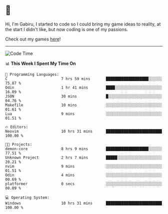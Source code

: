 # 🐀

Hi, I'm Gabiru, I started to code so I could bring my game ideas to reality, at the start I didn't like, but now coding is one of my passions.

Check out my games [here](https://gabiru.art/projetos/)!

---

<!--START_SECTION:waka-->
![Code Time](http://img.shields.io/badge/Code%20Time-492%20hrs%2049%20mins-blue)

📊 **This Week I Spent My Time On** 

```text
💬 Programming Languages: 
C                        7 hrs 59 mins       ███████████████████░░░░░░   75.87 % 
Odin                     1 hr 41 mins        ████░░░░░░░░░░░░░░░░░░░░░   16.09 % 
JSON                     30 mins             █░░░░░░░░░░░░░░░░░░░░░░░░   04.76 % 
Makefile                 10 mins             ░░░░░░░░░░░░░░░░░░░░░░░░░   01.61 % 
Lua                      9 mins              ░░░░░░░░░░░░░░░░░░░░░░░░░   01.51 % 

🔥 Editors: 
Neovim                   10 hrs 31 mins      █████████████████████████   100.00 % 

🐱‍💻 Projects: 
demon-core               8 hrs 9 mins        ███████████████████░░░░░░   77.51 % 
Unknown Project          2 hrs 7 mins        █████░░░░░░░░░░░░░░░░░░░░   20.21 % 
nvim                     9 mins              ░░░░░░░░░░░░░░░░░░░░░░░░░   01.51 % 
Odin                     4 mins              ░░░░░░░░░░░░░░░░░░░░░░░░░   00.69 % 
platformer               0 secs              ░░░░░░░░░░░░░░░░░░░░░░░░░   00.09 % 

💻 Operating System: 
Windows                  10 hrs 31 mins      █████████████████████████   100.00 % 
```


<!--END_SECTION:waka-->
